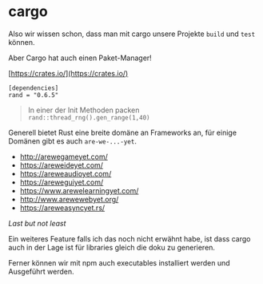 # cargo

Also wir wissen schon, dass man mit cargo unsere Projekte `build` und `test` können.

Aber Cargo hat auch einen Paket-Manager!

[https://crates.io/](https://crates.io/)

```
[dependencies]
rand = "0.6.5"
```

> In einer der Init Methoden packen `rand::thread_rng().gen_range(1,40)`

Generell bietet Rust eine breite domäne an Frameworks an, für einige Domänen gibt es auch `are-we-...-yet`.

* http://arewegameyet.com/
* https://areweideyet.com/
* https://areweaudioyet.com/
* https://areweguiyet.com/
* https://www.arewelearningyet.com/
* http://www.arewewebyet.org/
* https://areweasyncyet.rs/

*Last but not least*

Ein weiteres Feature falls ich das noch nicht erwähnt habe, ist dass cargo auch in der Lage ist für libraries gleich die doku zu generieren.

Ferner können wir mit npm auch executables installiert werden und Ausgeführt werden.